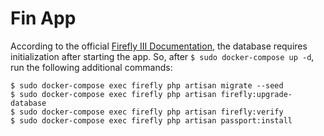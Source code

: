 # Fin App

According to the official [Firefly III Documentation](https://firefly-iii.readthedocs.io/en/latest/installation/docker.html#docker-hub-with-automatic-updates-via-docker-compose), the database requires initialization after starting the app. So, after ``$ sudo docker-compose up -d``, run the following additional commands:

```
$ sudo docker-compose exec firefly php artisan migrate --seed
$ sudo docker-compose exec firefly php artisan firefly:upgrade-database
$ sudo docker-compose exec firefly php artisan firefly:verify
$ sudo docker-compose exec firefly php artisan passport:install
```
